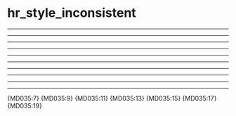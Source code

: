 # hr_style_inconsistent

***

* * *

*****

---

- - -

-----

___

_ _ _

_____

***

{MD035:7} {MD035:9} {MD035:11} {MD035:13} {MD035:15} {MD035:17} {MD035:19}
